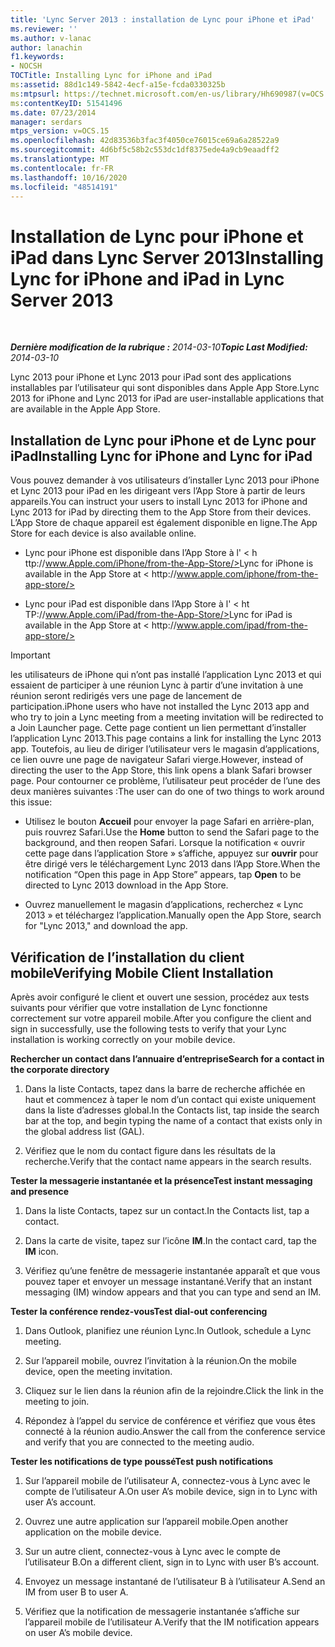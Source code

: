 ```yaml
---
title: 'Lync Server 2013 : installation de Lync pour iPhone et iPad'
ms.reviewer: ''
ms.author: v-lanac
author: lanachin
f1.keywords:
- NOCSH
TOCTitle: Installing Lync for iPhone and iPad
ms:assetid: 88d1c149-5842-4ecf-a15e-fcda0330325b
ms:mtpsurl: https://technet.microsoft.com/en-us/library/Hh690987(v=OCS.15)
ms:contentKeyID: 51541496
ms.date: 07/23/2014
manager: serdars
mtps_version: v=OCS.15
ms.openlocfilehash: 42d83536b3fac3f4050ce76015ce69a6a28522a9
ms.sourcegitcommit: 4d6bf5c58b2c553dc1df8375ede4a9cb9eaadff2
ms.translationtype: MT
ms.contentlocale: fr-FR
ms.lasthandoff: 10/16/2020
ms.locfileid: "48514191"
---
```

# <a name="installing-lync-for-iphone-and-ipad-in-lync-server-2013"></a><span data-ttu-id="0bf06-102">Installation de Lync pour iPhone et iPad dans Lync Server 2013</span><span class="sxs-lookup"><span data-stu-id="0bf06-102">Installing Lync for iPhone and iPad in Lync Server 2013</span></span>

<div data-xmlns="http://www.w3.org/1999/xhtml">

<div class="topic" data-xmlns="http://www.w3.org/1999/xhtml" data-msxsl="urn:schemas-microsoft-com:xslt" data-cs="https://msdn.microsoft.com/">

<div data-asp="https://msdn2.microsoft.com/asp">



</div>

<div id="mainSection">

<div id="mainBody">

<span> </span>

<span data-ttu-id="0bf06-103">_**Dernière modification de la rubrique :** 2014-03-10_</span><span class="sxs-lookup"><span data-stu-id="0bf06-103">_**Topic Last Modified:** 2014-03-10_</span></span>

<span data-ttu-id="0bf06-104">Lync 2013 pour iPhone et Lync 2013 pour iPad sont des applications installables par l’utilisateur qui sont disponibles dans Apple App Store.</span><span class="sxs-lookup"><span data-stu-id="0bf06-104">Lync 2013 for iPhone and Lync 2013 for iPad are user-installable applications that are available in the Apple App Store.</span></span>

<div>

## <a name="installing-lync-for-iphone-and-lync-for-ipad"></a><span data-ttu-id="0bf06-105">Installation de Lync pour iPhone et de Lync pour iPad</span><span class="sxs-lookup"><span data-stu-id="0bf06-105">Installing Lync for iPhone and Lync for iPad</span></span>

<span data-ttu-id="0bf06-106">Vous pouvez demander à vos utilisateurs d’installer Lync 2013 pour iPhone et Lync 2013 pour iPad en les dirigeant vers l’App Store à partir de leurs appareils.</span><span class="sxs-lookup"><span data-stu-id="0bf06-106">You can instruct your users to install Lync 2013 for iPhone and Lync 2013 for iPad by directing them to the App Store from their devices.</span></span> <span data-ttu-id="0bf06-107">L’App Store de chaque appareil est également disponible en ligne.</span><span class="sxs-lookup"><span data-stu-id="0bf06-107">The App Store for each device is also available online.</span></span>

  - <span data-ttu-id="0bf06-108">Lync pour iPhone est disponible dans l’App Store à l' \< h<span> </span> ttp://www.Apple.com/iPhone/from-the-App-Store/></span><span class="sxs-lookup"><span data-stu-id="0bf06-108">Lync for iPhone is available in the App Store at \< h<span></span>ttp://www.apple.com/iphone/from-the-app-store/></span></span>

  - <span data-ttu-id="0bf06-109">Lync pour iPad est disponible dans l’App Store à l' \< ht<span> </span> TP://www.Apple.com/iPad/from-the-App-Store/></span><span class="sxs-lookup"><span data-stu-id="0bf06-109">Lync for iPad is available in the App Store at \< ht<span></span>tp://www.apple.com/ipad/from-the-app-store/></span></span>

<div>


> [!IMPORTANT]  
> <span data-ttu-id="0bf06-110">les utilisateurs de iPhone qui n’ont pas installé l’application Lync 2013 et qui essaient de participer à une réunion Lync à partir d’une invitation à une réunion seront redirigés vers une page de lancement de participation.</span><span class="sxs-lookup"><span data-stu-id="0bf06-110">iPhone users who have not installed the Lync 2013 app and who try to join a Lync meeting from a meeting invitation will be redirected to a Join Launcher page.</span></span> <span data-ttu-id="0bf06-111">Cette page contient un lien permettant d’installer l’application Lync 2013.</span><span class="sxs-lookup"><span data-stu-id="0bf06-111">This page contains a link for installing the Lync 2013 app.</span></span> <span data-ttu-id="0bf06-112">Toutefois, au lieu de diriger l’utilisateur vers le magasin d’applications, ce lien ouvre une page de navigateur Safari vierge.</span><span class="sxs-lookup"><span data-stu-id="0bf06-112">However, instead of directing the user to the App Store, this link opens a blank Safari browser page.</span></span> <span data-ttu-id="0bf06-113">Pour contourner ce problème, l’utilisateur peut procéder de l’une des deux manières suivantes :</span><span class="sxs-lookup"><span data-stu-id="0bf06-113">The user can do one of two things to work around this issue:</span></span> 
> <UL>
> <LI>
> <P><span data-ttu-id="0bf06-114">Utilisez le bouton <STRONG>Accueil</STRONG> pour envoyer la page Safari en arrière-plan, puis rouvrez Safari.</span><span class="sxs-lookup"><span data-stu-id="0bf06-114">Use the <STRONG>Home</STRONG> button to send the Safari page to the background, and then reopen Safari.</span></span> <span data-ttu-id="0bf06-115">Lorsque la notification « ouvrir cette page dans l’application Store » s’affiche, appuyez sur <STRONG>ouvrir</STRONG> pour être dirigé vers le téléchargement Lync 2013 dans l’App Store.</span><span class="sxs-lookup"><span data-stu-id="0bf06-115">When the notification “Open this page in App Store” appears, tap <STRONG>Open</STRONG> to be directed to Lync 2013 download in the App Store.</span></span></P>
> <LI>
> <P><span data-ttu-id="0bf06-116">Ouvrez manuellement le magasin d’applications, recherchez « Lync 2013 » et téléchargez l’application.</span><span class="sxs-lookup"><span data-stu-id="0bf06-116">Manually open the App Store, search for "Lync 2013," and download the app.</span></span></P></LI></UL>



</div>

</div>

<div>

## <a name="verifying-mobile-client-installation"></a><span data-ttu-id="0bf06-117">Vérification de l’installation du client mobile</span><span class="sxs-lookup"><span data-stu-id="0bf06-117">Verifying Mobile Client Installation</span></span>

<span data-ttu-id="0bf06-118">Après avoir configuré le client et ouvert une session, procédez aux tests suivants pour vérifier que votre installation de Lync fonctionne correctement sur votre appareil mobile.</span><span class="sxs-lookup"><span data-stu-id="0bf06-118">After you configure the client and sign in successfully, use the following tests to verify that your Lync installation is working correctly on your mobile device.</span></span>

<span data-ttu-id="0bf06-119">**Rechercher un contact dans l’annuaire d’entreprise**</span><span class="sxs-lookup"><span data-stu-id="0bf06-119">**Search for a contact in the corporate directory**</span></span>

1.  <span data-ttu-id="0bf06-120">Dans la liste Contacts, tapez dans la barre de recherche affichée en haut et commencez à taper le nom d’un contact qui existe uniquement dans la liste d’adresses global.</span><span class="sxs-lookup"><span data-stu-id="0bf06-120">In the Contacts list, tap inside the search bar at the top, and begin typing the name of a contact that exists only in the global address list (GAL).</span></span>

2.  <span data-ttu-id="0bf06-121">Vérifiez que le nom du contact figure dans les résultats de la recherche.</span><span class="sxs-lookup"><span data-stu-id="0bf06-121">Verify that the contact name appears in the search results.</span></span>

<span data-ttu-id="0bf06-122">**Tester la messagerie instantanée et la présence**</span><span class="sxs-lookup"><span data-stu-id="0bf06-122">**Test instant messaging and presence**</span></span>

1.  <span data-ttu-id="0bf06-123">Dans la liste Contacts, tapez sur un contact.</span><span class="sxs-lookup"><span data-stu-id="0bf06-123">In the Contacts list, tap a contact.</span></span>

2.  <span data-ttu-id="0bf06-124">Dans la carte de visite, tapez sur l’icône **IM**.</span><span class="sxs-lookup"><span data-stu-id="0bf06-124">In the contact card, tap the **IM** icon.</span></span>

3.  <span data-ttu-id="0bf06-125">Vérifiez qu’une fenêtre de messagerie instantanée apparaît et que vous pouvez taper et envoyer un message instantané.</span><span class="sxs-lookup"><span data-stu-id="0bf06-125">Verify that an instant messaging (IM) window appears and that you can type and send an IM.</span></span>

<span data-ttu-id="0bf06-126">**Tester la conférence rendez-vous**</span><span class="sxs-lookup"><span data-stu-id="0bf06-126">**Test dial-out conferencing**</span></span>

1.  <span data-ttu-id="0bf06-127">Dans Outlook, planifiez une réunion Lync.</span><span class="sxs-lookup"><span data-stu-id="0bf06-127">In Outlook, schedule a Lync meeting.</span></span>

2.  <span data-ttu-id="0bf06-128">Sur l’appareil mobile, ouvrez l’invitation à la réunion.</span><span class="sxs-lookup"><span data-stu-id="0bf06-128">On the mobile device, open the meeting invitation.</span></span>

3.  <span data-ttu-id="0bf06-129">Cliquez sur le lien dans la réunion afin de la rejoindre.</span><span class="sxs-lookup"><span data-stu-id="0bf06-129">Click the link in the meeting to join.</span></span>

4.  <span data-ttu-id="0bf06-130">Répondez à l’appel du service de conférence et vérifiez que vous êtes connecté à la réunion audio.</span><span class="sxs-lookup"><span data-stu-id="0bf06-130">Answer the call from the conference service and verify that you are connected to the meeting audio.</span></span>

<span data-ttu-id="0bf06-131">**Tester les notifications de type poussé**</span><span class="sxs-lookup"><span data-stu-id="0bf06-131">**Test push notifications**</span></span>

1.  <span data-ttu-id="0bf06-132">Sur l’appareil mobile de l’utilisateur A, connectez-vous à Lync avec le compte de l’utilisateur A.</span><span class="sxs-lookup"><span data-stu-id="0bf06-132">On user A’s mobile device, sign in to Lync with user A’s account.</span></span>

2.  <span data-ttu-id="0bf06-133">Ouvrez une autre application sur l’appareil mobile.</span><span class="sxs-lookup"><span data-stu-id="0bf06-133">Open another application on the mobile device.</span></span>

3.  <span data-ttu-id="0bf06-134">Sur un autre client, connectez-vous à Lync avec le compte de l’utilisateur B.</span><span class="sxs-lookup"><span data-stu-id="0bf06-134">On a different client, sign in to Lync with user B’s account.</span></span>

4.  <span data-ttu-id="0bf06-135">Envoyez un message instantané de l’utilisateur B à l’utilisateur A.</span><span class="sxs-lookup"><span data-stu-id="0bf06-135">Send an IM from user B to user A.</span></span>

5.  <span data-ttu-id="0bf06-136">Vérifiez que la notification de messagerie instantanée s’affiche sur l’appareil mobile de l’utilisateur A.</span><span class="sxs-lookup"><span data-stu-id="0bf06-136">Verify that the IM notification appears on user A’s mobile device.</span></span>

</div>

</div>

<span> </span>

</div>

</div>

</div>

